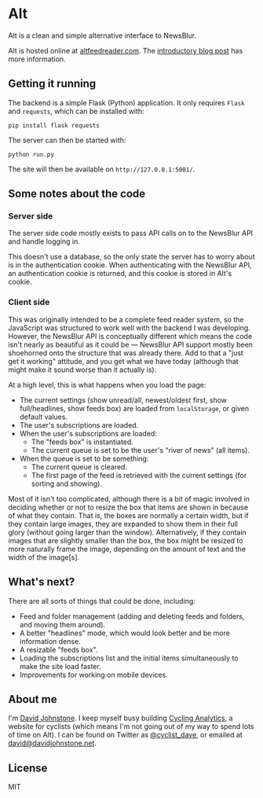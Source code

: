 # Alt

Alt is a clean and simple alternative interface to NewsBlur.

Alt is hosted online at [altfeedreader.com](http://www.altfeedreader.com/). The [introductory blog post](http://davidjohnstone.net/blog/2013/06/alt-is-a-simpler-and-prettier-interface-to-newsblur) has more information.

## Getting it running

The backend is a simple Flask (Python) application. It only requires `Flask` and `requests`, which can be installed with:

    pip install flask requests

The server can then be started with:

    python run.py

The site will then be available on `http://127.0.0.1:5001/`.

## Some notes about the code

### Server side

The server side code mostly exists to pass API calls on to the NewsBlur API and handle logging in.

This doesn't use a database, so the only state the server has to worry about is in the authentication cookie. When authenticating with the NewsBlur API, an authentication cookie is returned, and this cookie is stored in Alt's cookie.

### Client side

This was originally intended to be a complete feed reader system, so the JavaScript was structured to work well with the backend I was developing. However, the NewsBlur API is conceptually different which means the code isn't nearly as beautiful as it could be — NewsBlur API support mostly been shoehorned onto the structure that was already there. Add to that a "just get it working" attitude, and you get what we have today (although that might make it sound worse than it actually is).

At a high level, this is what happens when you load the page:

* The current settings (show unread/all, newest/oldest first, show full/headlines, show feeds box) are loaded from `localStorage`, or given default values.
* The user's subscriptions are loaded.
* When the user's subscriptions are loaded:
  * The "feeds box" is instantiated.
  * The current queue is set to be the user's "river of news" (all items).
* When the queue is set to be something:
  * The current queue is cleared.
  * The first page of the feed is retrieved with the current settings (for sorting and showing).

Most of it isn't too complicated, although there is a bit of magic involved in deciding whether or not to resize the box that items are shown in because of what they contain. That is, the boxes are normally a certain width, but if they contain large images, they are expanded to show them in their full glory (without going larger than the window). Alternatively, if they contain images that are slightly smaller than the box, the box might be resized to more naturally frame the image, depending on the amount of text and the width of the image[s].

## What's next?

There are all sorts of things that could be done, including:

* Feed and folder management (adding and deleting feeds and folders, and moving them around).
* A better "headlines" mode, which would look better and be more information dense.
* A resizable "feeds box".
* Loading the subscriptions list and the initial items simultaneously to make the site load faster.
* Improvements for working on mobile devices.

## About me

I'm [David Johnstone](http://davidjohnstone.net). I keep myself busy building [Cycling Analytics](www.cyclinganalytics.com/), a website for cyclists (which means I'm not going out of my way to spend lots of time on Alt). I can be found on Twitter as [@cyclist_dave](https://twitter.com/cyclist_dave), or emailed at [david@davidjohnstone.net](mailto:david@davidjohnstone.net).

## License

MIT
